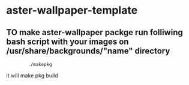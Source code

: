 # aster-wallpaper-template

## TO make aster-wallpaper packge run folliwing bash script with your images on /usr/share/backgrounds/"name" directory

            ./makepkg
            
it will make pkg build
